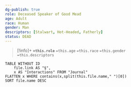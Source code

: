 ```yaml
---
dg-publish: true
role: Deceased Speaker of Good Mead
age: Adult
race: Human
gender: Man
descriptors: [Stalwart, Hot-Headed, Fatherly]
status: DEAD
---
```


> [!info]+
> **`=this.role`**
> `=this.age` `=this.race` `=this.gender`
> `=this.descriptors` 

```dataview
TABLE WITHOUT ID
	file.link AS "§", 
	x AS "Interactions" FROM "Journal"
FLATTEN x WHERE contains(x,split(this.file.name," ")[0])
SORT file.name DESC
```
